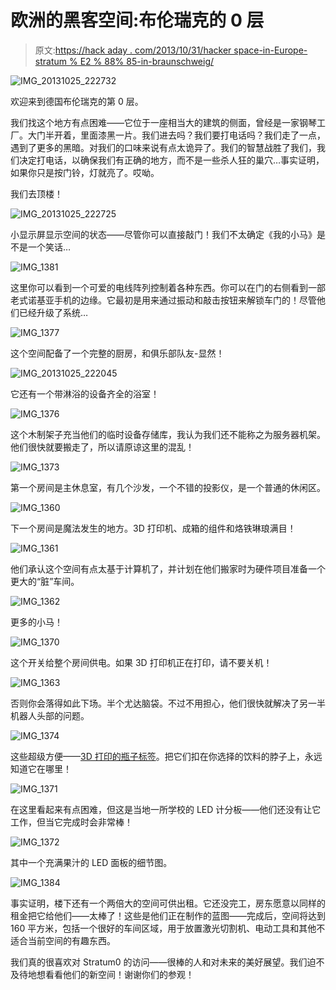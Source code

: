 # 欧洲的黑客空间:布伦瑞克的 0 层

> 原文:[https://hack aday . com/2013/10/31/hacker space-in-Europe-stratum % E2 % 88% 85-in-braunschweig/](https://hackaday.com/2013/10/31/hackerspacing-in-europe-stratum%e2%88%85-in-braunschweig/)

![IMG_20131025_222732](../Images/7b8561e421c0f5b260e0690247b06175.png)

欢迎来到德国布伦瑞克的第 0 层。

我们找这个地方有点困难——它位于一座相当大的建筑的侧面，曾经是一家钢琴工厂。大门半开着，里面漆黑一片。我们进去吗？我们要打电话吗？我们走了一点，遇到了更多的黑暗。对我们的口味来说有点太诡异了。我们的智慧战胜了我们，我们决定打电话，以确保我们有正确的地方，而不是一些杀人狂的巢穴…事实证明，如果你只是按门铃，灯就亮了。哎呦。

我们去顶楼！

![IMG_20131025_222725](../Images/eed1c0673c16aadf207eaea5c2ae8b03.png)

小显示屏显示空间的状态——尽管你可以直接敲门！我们不太确定《我的小马》是不是一个笑话…

![IMG_1381](../Images/a62b9f1020f160cab0cfdd66925627c1.png)

这里你可以看到一个可爱的电线阵列控制着各种东西。你可以在门的右侧看到一部老式诺基亚手机的边缘。它最初是用来通过振动和敲击按钮来解锁车门的！尽管他们已经升级了系统…

![IMG_1377](../Images/18a3d10e408c5ae6074d64743a47aba0.png)

这个空间配备了一个完整的厨房，和俱乐部队友-显然！

![IMG_20131025_222045](../Images/1fb31b8e508bf7417d7d4377c04224a3.png)

它还有一个带淋浴的设备齐全的浴室！

![IMG_1376](../Images/fee8329ff4aef4b4c9efb6ca56fef74b.png)

这个木制架子充当他们的临时设备存储库，我认为我们还不能称之为服务器机架。他们很快就要搬走了，所以请原谅这里的混乱！

![IMG_1373](../Images/97d7e33b724bdd7ad90031e44abae014.png)

第一个房间是主休息室，有几个沙发，一个不错的投影仪，是一个普通的休闲区。

![IMG_1360](../Images/9088147a5370d19c0896815137efe86c.png)

下一个房间是魔法发生的地方。3D 打印机、成箱的组件和烙铁琳琅满目！

![IMG_1361](../Images/74a17c21b1d3bbe461eed01ea326175a.png)

他们承认这个空间有点太基于计算机了，并计划在他们搬家时为硬件项目准备一个更大的“脏”车间。

![IMG_1362](../Images/04a8a41f4e1641cf2728848657c34501.png)

更多的小马！

![IMG_1370](../Images/a28a68600464bc22b462362b88bcf436.png)

这个开关给整个房间供电。如果 3D 打印机正在打印，请不要关机！

![IMG_1363](../Images/10ba41f18c1f710c1c52b1317cfa8081.png)

否则你会落得如此下场。半个尤达脑袋。不过不用担心，他们很快就解决了另一半机器人头部的问题。

![IMG_1374](../Images/7f222db4943c33ba71e349503cfdb9c7.png)

这些超级方便——[3D 打印的瓶子标签](http://www.thingiverse.com/thing:38861)。把它们扣在你选择的饮料的脖子上，永远知道它在哪里！

![IMG_1371](../Images/9241957fc219899955c320f3460cf1b8.png)

在这里看起来有点困难，但这是当地一所学校的 LED 计分板——他们还没有让它工作，但当它完成时会非常棒！

![IMG_1372](../Images/7b54f8e88b02e643784aca0e04d2f5d6.png)

其中一个充满果汁的 LED 面板的细节图。

![IMG_1384](../Images/1ee3b2fbbbca4f268037512b9faf89be.png)

事实证明，楼下还有一个两倍大的空间可供出租。它还没完工，房东愿意以同样的租金把它给他们——太棒了！这些是他们正在制作的蓝图——完成后，空间将达到 160 平方米，包括一个很好的车间区域，用于放置激光切割机、电动工具和其他不适合当前空间的有趣东西。

我们真的很喜欢对 Stratum0 的访问——很棒的人和对未来的美好展望。我们迫不及待地想看看他们的新空间！谢谢你们的参观！